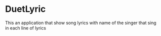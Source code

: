 # DuetLyric

This an application that show song lyrics with name of the singer that sing in each line of lyrics
